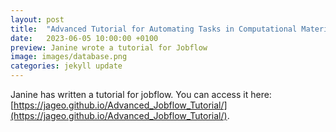 ```yaml
---
layout: post
title:  "Advanced Tutorial for Automating Tasks in Computational Materials Science with Jobflow"
date:   2023-06-05 10:00:00 +0100
preview: Janine wrote a tutorial for Jobflow
image: images/database.png
categories: jekyll update
---
```

Janine has written a tutorial for jobflow. You can access it here: [https://jageo.github.io/Advanced_Jobflow_Tutorial/](https://jageo.github.io/Advanced_Jobflow_Tutorial/).
